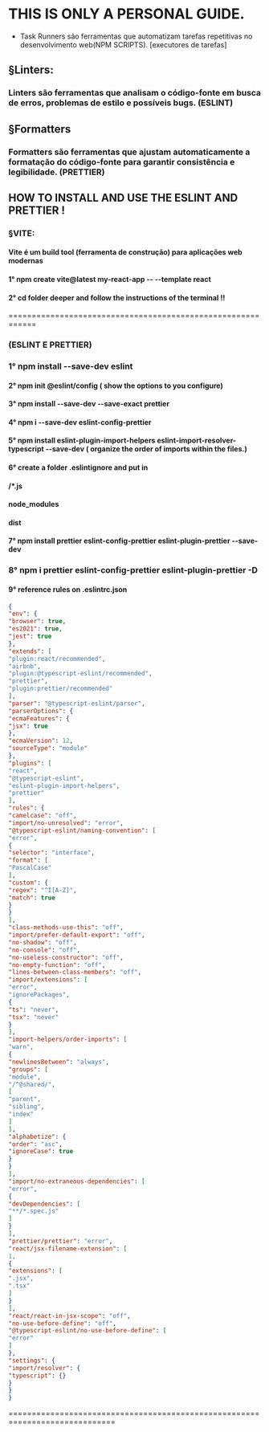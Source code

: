 # THIS IS ONLY A PERSONAL GUIDE.

* Task Runners são ferramentas que automatizam tarefas repetitivas no desenvolvimento web(NPM SCRIPTS). [executores de tarefas]

## §Linters:

### Linters são ferramentas que analisam o código-fonte em busca de erros, problemas de estilo e possíveis bugs. (ESLINT)

## §Formatters

### Formatters são ferramentas que ajustam automaticamente a formatação do código-fonte para garantir consistência e legibilidade. (PRETTIER)

## HOW TO INSTALL AND USE THE ESLINT AND PRETTIER !

### §VITE:

#### Vite é um build tool (ferramenta de construção) para aplicações web modernas

#### 1° npm create vite@latest my-react-app -- --template react

#### 2° cd folder deeper and follow the instructions of the terminal !!
============================================================
### (ESLINT E PRETTIER)

### 1° npm install --save-dev eslint

#### 2° npm init @eslint/config ( show the options to you configure)

#### 3° npm install --save-dev --save-exact prettier

#### 4° npm i --save-dev eslint-config-prettier

#### 5° npm install eslint-plugin-import-helpers eslint-import-resolver-typescript --save-dev ( organize the order of imports within the files.)

#### 6° create a folder .eslintignore and put in
#### /*.js
#### node_modules
#### dist

#### 7° npm install prettier eslint-config-prettier eslint-plugin-prettier --save-dev

### 8° npm i prettier eslint-config-prettier eslint-plugin-prettier -D

#### 9° reference rules on .eslintrc.json
```json
{
"env": {
"browser": true,
"es2021": true,
"jest": true
},
"extends": [
"plugin:react/recommended",
"airbnb",
"plugin:@typescript-eslint/recommended",
"prettier",
"plugin:prettier/recommended"
],
"parser": "@typescript-eslint/parser",
"parserOptions": {
"ecmaFeatures": {
"jsx": true
},
"ecmaVersion": 12,
"sourceType": "module"
},
"plugins": [
"react",
"@typescript-eslint",
"eslint-plugin-import-helpers",
"prettier"
],
"rules": {
"camelcase": "off",
"import/no-unresolved": "error",
"@typescript-eslint/naming-convention": [
"error",
{
"selector": "interface",
"format": [
"PascalCase"
],
"custom": {
"regex": "^I[A-Z]",
"match": true
}
}
],
"class-methods-use-this": "off",
"import/prefer-default-export": "off",
"no-shadow": "off",
"no-console": "off",
"no-useless-constructor": "off",
"no-empty-function": "off",
"lines-between-class-members": "off",
"import/extensions": [
"error",
"ignorePackages",
{
"ts": "never",
"tsx": "never"
}
],
"import-helpers/order-imports": [
"warn",
{
"newlinesBetween": "always",
"groups": [
"module",
"/^@shared/",
[
"parent",
"sibling",
"index"
]
],
"alphabetize": {
"order": "asc",
"ignoreCase": true
}
}
],
"import/no-extraneous-dependencies": [
"error",
{
"devDependencies": [
"**/*.spec.js"
]
}
],
"prettier/prettier": "error",
"react/jsx-filename-extension": [
1,
{
"extensions": [
".jsx",
".tsx"
]
}
],
"react/react-in-jsx-scope": "off",
"no-use-before-define": "off",
"@typescript-eslint/no-use-before-define": [
"error"
]
},
"settings": {
"import/resolver": {
"typescript": {}
}
}
} 
```
=============================================================================
